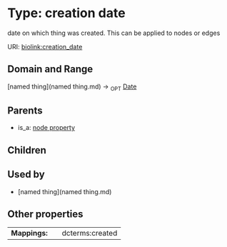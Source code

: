 
# Type: creation date


date on which thing was created. This can be applied to nodes or edges

URI: [biolink:creation_date](https://w3id.org/biolink/vocab/creation_date)


## Domain and Range

[named thing](named thing.md) ->  <sub>OPT</sub> [Date](type/Date.md)

## Parents

 *  is_a: [node property](node_property.md)

## Children


## Used by

 * [named thing](named thing.md)

## Other properties

|  |  |  |
| --- | --- | --- |
| **Mappings:** | | dcterms:created |

